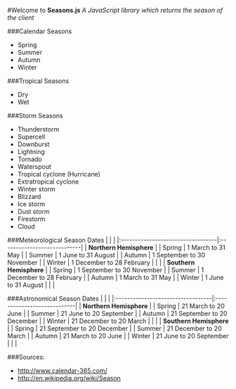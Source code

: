 #Welcome to **Seasons.js**
*A JavaScript library which returns the season of the client*

###Calendar Seasons
* Spring
* Summer
* Autumn
* Winter

###Tropical Seasons
* Dry
* Wet

###Storm Seasons
* Thunderstorm
* Supercell
* Downburst
* Lightning
* Tornado
* Waterspout
* Tropical cyclone (Hurricane)
* Extratropical cyclone
* Winter storm
* Blizzard
* Ice storm
* Dust storm
* Firestorm
* Cloud

###Meteorological Season Dates
|                                   |                             |
|:----------------------------------|:----------------------------|
| **Northern Hemisphere**                                         |
| Spring                            | 1 March to 31 May           |
| Summer                            | 1 June to 31 August         |
| Autumn                            | 1 September to 30 November  |
| Winter                            | 1 December to 28 February   |
|                                                                 |
| **Southern Hemisphere**                                         |
| Spring                            | 1 September to 30 November  |
| Summer                            | 1 December to 28 February   |
| Autumn                            | 1 March to 31 May           |
| Winter                            | 1 June to 31 August         |
|                                                                 |


###Astronomical Season Dates
|                                   |                              |
|:----------------------------------|:----------------------------|
| **Northern Hemisphere**                                         |
| Spring                            | 21 March to 20 June         |
| Summer                            | 21 June to 20 September     |
| Autumn                            | 21 September to 20 December |
| Winter                            | 21 December to 20 March     |
|                                                                 |
| **Southern Hemisphere**                                         |
| Spring                            | 21 September to 20 December |
| Summer                            | 21 December to 20 March     |
| Autumn                            | 21 March to 20 June         |
| Winter                            | 21 June to 20 September     |
|                                                                 |


###Sources: 
- http://www.calendar-365.com/
- http://en.wikipedia.org/wiki/Season